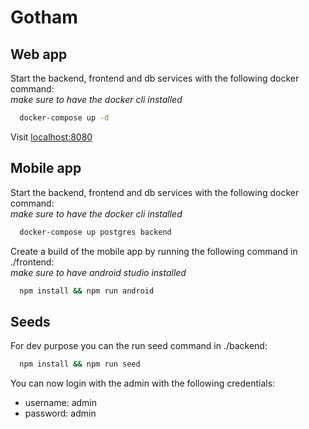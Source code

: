 # Gotham

## Web app

Start the backend, frontend and db services with the following docker command:</br>
<i>make sure to have the docker cli installed</i>

```sh
  docker-compose up -d
```

Visit <a href="http://localhost:8080">localhost:8080</a>
## Mobile app

Start the backend, frontend and db services with the following docker command:</br>
<i>make sure to have the docker cli installed</i>

```sh
  docker-compose up postgres backend
```

Create a build of the mobile app by running the following command in ./frontend:</br>
<i>make sure to have android studio installed</i>

```sh
  npm install && npm run android
```

## Seeds

For dev purpose you can the run seed command in ./backend:

```sh
  npm install && npm run seed
```

You can now login with the admin with the following credentials:

  - username: admin
  - password: admin